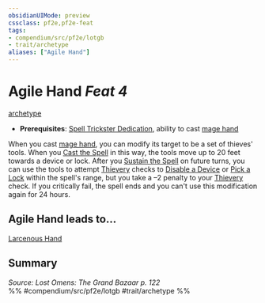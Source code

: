 ```yaml
---
obsidianUIMode: preview
cssclass: pf2e,pf2e-feat
tags:
- compendium/src/pf2e/lotgb
- trait/archetype
aliases: ["Agile Hand"]
---
```

# Agile Hand  *Feat 4*  
[archetype](archetype.md "Archetype Feat Trait")  

- **Prerequisites**: [Spell Trickster Dedication](spell-trickster-dedication-lotgb.md), ability to cast [mage hand](mage-hand.md)

When you cast [mage hand](mage-hand.md), you can modify its target to be a set of thieves' tools. When you [Cast the Spell](cast-a-spell.md) in this way, the tools move up to 20 feet towards a device or lock. After you [Sustain the Spell](sustain-a-spell.md) on future turns, you can use the tools to attempt [Thievery](skills.md#Thievery) checks to [Disable a Device](disable-a-device.md) or [Pick a Lock](pick-a-lock.md) within the spell's range, but you take a –2 penalty to your [Thievery](skills.md#Thievery) check. If you critically fail, the spell ends and you can't use this modification again for 24 hours.

## Agile Hand leads to...

[Larcenous Hand](larcenous-hand-lotgb.md)

## Summary

*Source: Lost Omens: The Grand Bazaar p. 122*  
%% #compendium/src/pf2e/lotgb #trait/archetype %%